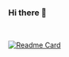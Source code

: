 ### Hi there 👋

<!--
**vineethvijayan/vineethvijayan** is a ✨ _special_ ✨ repository because its `README.md` (this file) appears on your GitHub profile.

Here are some ideas to get you started:

- 🔭 I’m currently working on ...
- 🌱 I’m currently learning ...
- 👯 I’m looking to collaborate on ...
- 🤔 I’m looking for help with ...
- 💬 Ask me about ...
- 📫 How to reach me: ...
- 😄 Pronouns: ...
- ⚡ Fun fact: ...
-->

<br>

[![Readme Card](https://github-readme-stats.vercel.app/api/pin/?username=vineethvijayan&repo=github-readme-stats)](https://github.com/anuraghazra/github-readme-stats)

<br>
